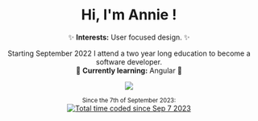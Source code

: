 <div align="center">
  <h1>Hi, I'm Annie !</h1>
✨ <b>Interests:</b> User focused design. ✨

Starting September 2022 I attend a two year long education to become a software developer.<br>
🌱 <b>Currently learning:</b> Angular 🌱

  <a href="https://github.com/AnnieOhlen/github-readme-stats">
    <img src="https://github-readme-stats.vercel.app/api/top-langs/?username=AnnieOhlen&layout=compact&langs_count=10&theme=cobalt" />
  </a>

  <br>

<sub>Since the 7th of September 2023:</sub><br>
  <a href="https://wakatime.com/@84682b8b-d1c0-4551-969b-54e94c42980e">
    <img src="https://wakatime.com/badge/user/84682b8b-d1c0-4551-969b-54e94c42980e.svg" alt="Total time coded since Sep 7 2023" />
  </a>
  
</div>
